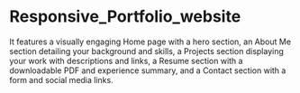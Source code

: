 # Responsive_Portfolio_website
It features a visually engaging Home page with a hero section, an About Me section detailing your background and skills, a Projects section displaying your work with descriptions and links, a Resume section with a downloadable PDF and experience summary, and a Contact section with a form and social media links.
